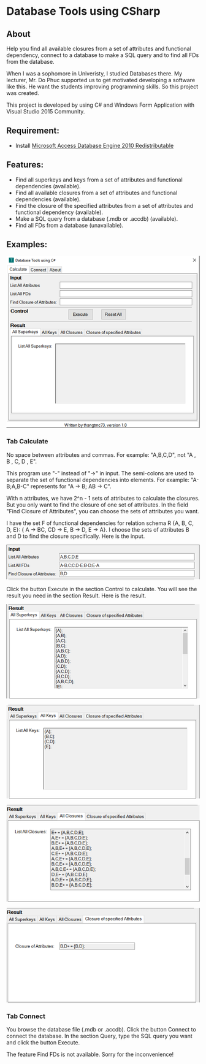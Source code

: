 # Database Tools using CSharp

## About

Help you find all available closures from a set of attributes and functional dependency, connect to a database to make a SQL query and to find all FDs from the database.

When I was a sophomore in Univeristy, I studied Databases there. My lecturer, Mr. Do Phuc supported us to get motivated developing a software like this. He want the students improving programming skills. So this project was created.

This project is developed by using C# and Windows Form Application with Visual Studio 2015 Community.

## Requirement:

* Install [Microsoft Access Database Engine 2010 Redistributable](https://www.microsoft.com/en-us/download/details.aspx?id=13255)

## Features:

* Find all superkeys and keys from a set of attributes and functional dependencies (available).
* Find all available closures from a set of attributes and functional dependencies (available).
* Find the closure of the specified attributes from a set of attributes and functional dependency (available).
* Make a SQL query from a database (.mdb or .accdb) (available).
* Find all FDs from a database (unavailable).

## Examples:

![What you see when you run the program.](/images/examples/1.png "What you see when you run the program.")

### Tab Calculate

No space between attributes and commas. For example: "A,B,C,D", not "A ,    B , C, D , E".

This program use "-" instead of "->" in input. The semi-colons are used to separate the set of functional dependencies into elements. For example: "A-B;A,B-C" represents for "A -> B; AB -> C".

With n attributes, we have 2^n - 1 sets of attributes to calculate the closures. But you only want to find the closure of one set of attributes. In the field "Find Closure of Attributes", you can choose the sets of attributes you want.

I have the set F of functional dependencies for relation schema R {A, B, C, D, E}:
{ A -> BC, CD -> E, B -> D, E -> A}. I choose the sets of attributes B and D to find the closure specifically. Here is the input.

![The input](/images/examples/2.png "the input")

Click the button Execute in the section Control to calculate. You will see the result you need in the section Result. Here is the result.

![All superkeys](/images/examples/3.png "All superkeys")

![All keys](/images/examples/4.png "All keys")

![All closures](/images/examples/5.png "All closures")

![The closure of specified set of attributes](/images/examples/6.png "The closure of specified set of attributes")

### Tab Connect

You browse the database file (.mdb or .accdb). Click the  button Connect to connect the database. In the section Query, type the SQL query you want and click the button Execute.

The feature Find FDs is not available. Sorry for the inconvenience!